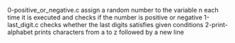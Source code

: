 0-positive_or_negative.c assign a random number to the variable n each time it is executed and checks if the number is positive or negative
1-last_digit.c checks whether the last digits satisfies given conditions
2-print-alphabet prints characters from a to z followed by a new line
